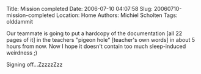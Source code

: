 Title: Mission completed
Date: 2006-07-10 04:07:58
Slug: 20060710-mission-completed
Location: Home
Authors: Michiel Scholten
Tags: olddammit

<p>Our teammate is going to put a hardcopy of the documentation [all 22 pages of it] in the teachers "pigeon hole" [teacher's own words] in about 5 hours from now. Now I hope it doesn't contain too much sleep-induced weirdness ;)</p>

<p>Signing off...ZzzzzZzz</p>